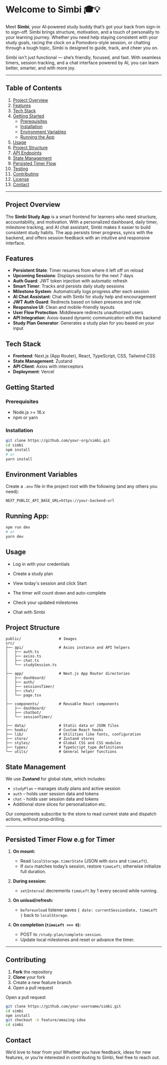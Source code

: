 # Welcome to Simbi 🎓💡

Meet **Simbi**, your AI‐powered study buddy that’s got your back from sign-in to sign-off. Simbi brings structure, motivation, and a touch of personality to your learning journey. Whether you need help staying consistent with your study goals, racing the clock on a Pomodoro-style session, or chatting through a tough topic, Simbi is designed to guide, track, and cheer you on.

Simbi isn’t just functional — she’s friendly, focused, and fast. With seamless timers, session tracking, and a chat interface powered by AI, you can learn better, smarter, and with more joy.

---

## Table of Contents

1. [Project Overview](#project-overview)
2. [Features](#features)
3. [Tech Stack](#tech-stack)
4. [Getting Started](#getting-started)
   - [Prerequisites](#prerequisites)
   - [Installation](#installation)
   - [Environment Variables](#environment-variables)
   - [Running the App](#running-the-app)
5. [Usage](#usage)
6. [Project Structure](#project-structure)
7. [API Endpoints](#api-endpoints)
8. [State Management](#state-management)
9. [Persisted Timer Flow](#persisted-timer-flow)
10. [Testing](#testing)
11. [Contributing](#contributing)
12. [License](#license)
13. [Contact](#contact)

---

## Project Overview

The **Simbi Study App** is a smart frontend for learners who need structure, accountability, and motivation. With a personalized dashboard, daily timer, milestone tracking, and AI chat assistant, Simbi makes it easier to build consistent study habits. The app persists timer progress, syncs with the backend, and offers session feedback with an intuitive and responsive interface.

## Features

- **Persistent State**: Timer resumes from where it left off on reload
- **Upcoming Sessions**: Displays sessions for the next 7 days
- **Auth Guard**: JWT token injection with automatic refresh
- **Smart Timer**: Tracks and persists daily study sessions
- **Milestone System**: Automatically logs progress after each session
- **AI Chat Assistant**: Chat with Simbi for study help and encouragement
- **JWT Auth Guard**: Redirects based on token presence and role
- **Responsive UI**: Clean and mobile-friendly layouts
- **User Flow Protection**: Middleware redirects unauthorized users
- **API Integration**: Axios-based dynamic communication with the backend
- **Study Plan Generator**: Generates a study plan for you based on your input

## Tech Stack

- **Frontend**: Next.js (App Router), React, TypeScript, CSS, Tailwind CSS
- **State Management**: Zustand
- **API Client**: Axios with interceptors
- **Deployment**: Vercel

## Getting Started

### Prerequisites

- Node.js >= 16.x
- npm or yarn

### Installation

```bash
git clone https://github.com/your-org/simbi.git
cd simbi
npm install
# or
yarn install
```

## Environment Variables

Create a `.env` file in the project root with the following (and any others you need):

```env
NEXT_PUBLIC_API_BASE_URL=https://your-backend-url
```

## Running App:

```bash
npm run dev
# or
yarn dev
```

## Usage

- Log in with your credentials

- Create a study plan

- View today's session and click Start

- The timer will count down and auto-complete

- Check your updated milestones

- Chat with Simbi

## Project Structure

```text
public/                 # Images
src/
├── api/                # Axios instance and API helpers
│   ├── auth.ts
│   ├── axios.ts
│   ├── chat.ts
│   └── studySession.ts
│
├── app/                # Next.js App Router directories
│   ├── dashboard/
│   ├── auth/
│   ├── sessionsTimer/
│   ├── chat/
│   └── page.tsx
│
├── components/         # Reusable React components
│   ├── dashboard/
│   ├── chatbot/
│   └── sessionTimer/
│
├── data/               # Static data or JSON files
├── hooks/              # Custom React hooks
├── lib/                # Utilities like fonts, configuration
├── store/              # Zustand stores
├── styles/             # Global CSS and CSS modules
├── types/              # TypeScript type definitions
└── utils/              # General helper functions
```

## State Management

We use **Zustand** for global state, which includes:

- `studyPlan` – manages study plans and active session
- `auth` – holds user session data and tokens
- `chat` - holds user session data and tokens
- Additional store slices for personalization etc.

Our components subscribe to the store to read current state and dispatch actions, without prop‑drilling.

---

## Persisted Timer Flow e.g for Timer

1. **On mount:**

   - Read `localStorage.timerState` (JSON with `date` and `timeLeft`).
   - If `date` matches today’s session, restore `timeLeft`; otherwise initialize full duration.

2. **During session:**

   - `setInterval` decrements `timeLeft` by 1 every second while running.

3. **On unload/refresh:**

   - `beforeunload` listener saves `{ date: currentSessionDate, timeLeft }` back to `localStorage`.

4. **On completion (`timeLeft === 0`):**
   - POST to `/study-plan/complete-session`.
   - Update local milestones and reset or advance the timer.

---

## Contributing

1. **Fork** the repository
2. **Clone** your fork
3. Create a new feature branch
4. Open a pull request

Open a pull request

```bash
git clone https://github.com/your-username/simbi.git
cd simbi
npm install
git checkout -b feature/amazing-idea
cd simbi
```

## Contact

We’d love to hear from you! Whether you have feedback, ideas for new features, or you’re interested in contributing to Simbi, feel free to reach out.
